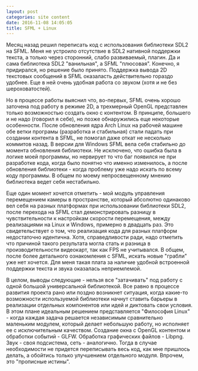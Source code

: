 ```yaml
---
layout: post
categories: site content
date: 2016-11-08 14:05:05
title: SFML + Linux
---
```

Месяц назад решил переписать код с использования библиотеки SDL2 на SFML. Меня не устроило 
отсутствие в SDL2 нативной поддержки текста, а только через сторонний, слабо развиваемый, 
плагин. Да и сама библиотека SDL2 "ванильная", а SFML "плюсовая". Конечно, я придирался, но 
решение было принято. Поддержка вывода 2D текстовых сообщений в SFML оказаласть 
действительно гораздо удобнее. Еще в ней очень удобная работа со звуком (хотя и не без 
шероховатостей).

Но в процессе работы выяснил что, во-первых, SFML очень хорошо заточена под работу в режиме 
2D, а трехмерный OpenGL представлен только возможностью создать окно с контентом. В 
принципе, большего и не надо (говорил я себе), но позже обнаружились еще некоторые 
особенности. После обновления ядра Arch Linux на рабочей машине обе ветки програмы 
(разработка и стабильная) стали падать при создании контента в SFML, не помогал даже откат не 
несколько коммитов назад. В версии для Windows SFML вела себя стабильно до момента 
обновления библиотеки. Не исключено, что ошибка была в логике моей программы, но нервирует 
то что баг появился не при разработке кода, когда было понятно что именно изменилось, а после 
обновления библиотеки - когда проблему уже надо искать по всему коду программы. В общем по 
моему непросвещенному мнению библиотека ведет себя нестабильно.

Еще один момент хочется отметить - мой модуль управления перемещением камеры в 
пространстве, который абсолютно одинаково вел себя на разных платформах при использовании 
библиотеки SDL2, после перехода на SFML стал демонстрировать разницу в чувствительности к 
настройкам скорости перемещения, между реализациями на Linux и Windows, примерно в 
двадцать раз. Это свидетельствует о том, что реализация кода для разных платформ недостаточно 
идентична. Хотя, справедливости ради, надо отметить что причиной такого результата могла стать 
и разница в производительности видеокарт, так как FPS не учитывался. В общем, после более 
детального ознакомления с SFML, искать новые "грабли" уже нет хочется. Для меня такая плата за 
наличие удобной встроенной поддержки текста и звука оказалась неприемлемой.

В целом, выводы следующие - нельзя все "затачивать" под работу с одной большой 
универсальной библиотекой. Все равно в процессе развития проекта рано или поздно возникнет 
ситуация, когда какие-то возможности используемой библиотеки начнут ставить барьеры в 
реализации отдельных компонентов или идей и диктовать свои условия. В этом плане идеальным 
решением представляется "Философия Linux" - когда каждая задача решается независимым 
сравнительно маленьким модулем, который делает небольшую работу, но исполняет ее с 
исключительным качеством. Создание окна с OpenGL контентом и обработки событий - GLFW. 
Обработка графических файлов - Libpng. Звук - своя подсистема, сеть - аналогично. Тогда в случае 
необходимости не придется переписывать весь код, как мне пришлось делать, а обойтись только 
улучшением отдельного модуля. Впрочем, это "прописные истины".



